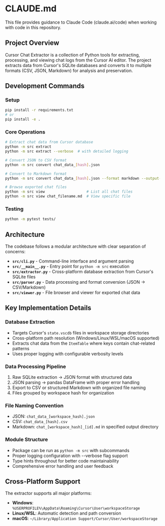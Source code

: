 # CLAUDE.md

This file provides guidance to Claude Code (claude.ai/code) when working with code in this repository.

## Project Overview

Cursor Chat Extractor is a collection of Python tools for extracting, processing, and viewing chat logs from the Cursor AI editor. The project extracts data from Cursor's SQLite databases and converts it to multiple formats (CSV, JSON, Markdown) for analysis and preservation.

## Development Commands

### Setup
```bash
pip install -r requirements.txt
# or
pip install -e .
```

### Core Operations
```bash
# Extract chat data from Cursor database
python -m src extract
python -m src extract --verbose  # with detailed logging

# Convert JSON to CSV format
python -m src convert chat_data_[hash].json

# Convert to Markdown format
python -m src convert chat_data_[hash].json --format markdown --output-dir markdown_chats

# Browse exported chat files
python -m src view                   # List all chat files
python -m src view chat_filename.md  # View specific file
```

### Testing
```bash
python -m pytest tests/
```

## Architecture

The codebase follows a modular architecture with clear separation of concerns:

- **`src/cli.py`** - Command-line interface and argument parsing
- **`src/__main__.py`** - Entry point for `python -m src` execution
- **`src/extractor.py`** - Cross-platform database extraction from Cursor's SQLite files
- **`src/parser.py`** - Data processing and format conversion (JSON → CSV/Markdown)
- **`src/viewer.py`** - File browser and viewer for exported chat data

## Key Implementation Details

### Database Extraction
- Targets Cursor's `state.vscdb` files in workspace storage directories
- Cross-platform path resolution (Windows/Linux/WSL/macOS supported)
- Extracts chat data from the `ItemTable` where keys contain chat-related patterns
- Uses proper logging with configurable verbosity levels

### Data Processing Pipeline
1. Raw SQLite extraction → JSON format with structured data
2. JSON parsing → pandas DataFrame with proper error handling
3. Export to CSV or structured Markdown with organized file naming
4. Files grouped by workspace hash for organization

### File Naming Convention
- JSON: `chat_data_[workspace_hash].json`
- CSV: `chat_data_[hash].csv`
- Markdown: `chat_[workspace_hash]_[id].md` in specified output directory

### Module Structure
- Package can be run as `python -m src` with subcommands
- Proper logging configuration with --verbose flag support
- Type hints throughout for better code maintainability
- Comprehensive error handling and user feedback

## Cross-Platform Support

The extractor supports all major platforms:
- **Windows**: `%USERPROFILE%\AppData\Roaming\Cursor\User\workspaceStorage`
- **Linux/WSL**: Automatic detection and path conversion
- **macOS**: `~/Library/Application Support/Cursor/User/workspaceStorage`